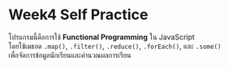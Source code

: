 # Week4  Self Practice

โปรแกรมนี้คือการใช้ **Functional Programming** ใน JavaScript  
โดยใช้เมธอด `.map()`, `.filter()`, `.reduce()`, `.forEach()`, และ `.some()`  
เพื่อจัดการข้อมูลนักเรียนและคำนวณผลการเรียน

